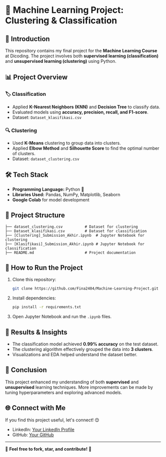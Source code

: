 # 📌 Machine Learning Project: Clustering & Classification

## 📖 Introduction
This repository contains my final project for the **Machine Learning Course** at Dicoding. The project involves both **supervised learning (classification)** and **unsupervised learning (clustering)** using Python.

## 📊 Project Overview
### 🏷️ Classification
- Applied **K-Nearest Neighbors (KNN)** and **Decision Tree** to classify data.
- Evaluated models using **accuracy, precision, recall, and F1-score**.
- Dataset: `Dataset_klasifikasi.csv`

### 🔍 Clustering
- Used **K-Means** clustering to group data into clusters.
- Applied **Elbow Method** and **Silhouette Score** to find the optimal number of clusters.
- Dataset: `dataset_clustering.csv`

## 🛠️ Tech Stack
- **Programming Language:** Python 🐍
- **Libraries Used:** Pandas, NumPy, Matplotlib, Seaborn
- **Google Colab** for model development

## 📂 Project Structure
```
├── dataset_clustering.csv          # Dataset for clustering
├── Dataset_klasifikasi.csv         # Dataset for classification
├── [Clustering]_Submission_Akhir.ipynb  # Jupyter Notebook for clustering
├── [Klasifikasi]_Submission_Akhir.ipynb # Jupyter Notebook for classification
├── README.md                       # Project documentation
```

## 🚀 How to Run the Project
1. Clone this repository:
   ```bash
   git clone https://github.com/Fina2404/Machine-Learning-Project.git
   ```
2. Install dependencies:
   ```bash
   pip install -r requirements.txt
   ```
3. Open Jupyter Notebook and run the `.ipynb` files.

## 📜 Results & Insights
- The classification model achieved **0.99% accuracy** on the test dataset.
- The clustering algorithm effectively grouped the data into **3 clusters**.
- Visualizations and EDA helped understand the dataset better.

## 🎯 Conclusion
This project enhanced my understanding of both **supervised** and **unsupervised** learning techniques. More improvements can be made by tuning hyperparameters and exploring advanced models.

## 🌐 Connect with Me
If you find this project useful, let's connect! 😊
- LinkedIn: [Your LinkedIn Profile](www.linkedin.com/in/fina-dwi-aulia-866ab9289)
- GitHub: [Your GitHub](https://github.com/Fina2404)

---
📌 **Feel free to fork, star, and contribute!** 🚀
